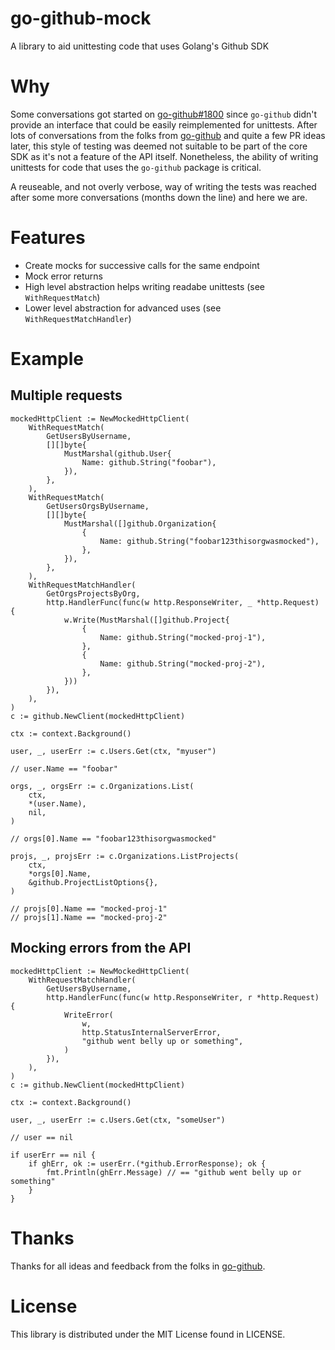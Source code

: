 # go-github-mock
A library to aid unittesting code that uses Golang's Github SDK

# Why

Some conversations got started on [go-github#1800](https://github.com/google/go-github/issues/1800) since `go-github` didn't provide an interface that could be easily reimplemented for unittests. After lots of conversations from the folks from [go-github](https://github.com/google/go-github) and quite a few PR ideas later, this style of testing was deemed not suitable to be part of the core SDK as it's not a feature of the API itself. Nonetheless, the ability of writing unittests for code that uses the `go-github` package is critical. 

A reuseable, and not overly verbose, way of writing the tests was reached after some more conversations (months down the line) and here we are.


# Features

- Create mocks for successive calls for the same endpoint
- Mock error returns
- High level abstraction helps writing readabe unittests (see `WithRequestMatch`)
- Lower level abstraction for advanced uses (see `WithRequestMatchHandler`)

# Example

## Multiple requests

```golang
mockedHttpClient := NewMockedHttpClient(
    WithRequestMatch(
        GetUsersByUsername,
        [][]byte{
            MustMarshal(github.User{
                Name: github.String("foobar"),
            }),
        },
    ),
    WithRequestMatch(
        GetUsersOrgsByUsername,
        [][]byte{
            MustMarshal([]github.Organization{
                {
                    Name: github.String("foobar123thisorgwasmocked"),
                },
            }),
        },
    ),
    WithRequestMatchHandler(
        GetOrgsProjectsByOrg,
        http.HandlerFunc(func(w http.ResponseWriter, _ *http.Request) {
            w.Write(MustMarshal([]github.Project{
                {
                    Name: github.String("mocked-proj-1"),
                },
                {
                    Name: github.String("mocked-proj-2"),
                },
            }))
        }),
    ),
)
c := github.NewClient(mockedHttpClient)

ctx := context.Background()

user, _, userErr := c.Users.Get(ctx, "myuser")

// user.Name == "foobar"

orgs, _, orgsErr := c.Organizations.List(
    ctx,
    *(user.Name),
    nil,
)

// orgs[0].Name == "foobar123thisorgwasmocked"

projs, _, projsErr := c.Organizations.ListProjects(
    ctx,
    *orgs[0].Name,
    &github.ProjectListOptions{},
)

// projs[0].Name == "mocked-proj-1"
// projs[1].Name == "mocked-proj-2"

```

## Mocking errors from the API

```golang
mockedHttpClient := NewMockedHttpClient(
    WithRequestMatchHandler(
        GetUsersByUsername,
        http.HandlerFunc(func(w http.ResponseWriter, r *http.Request) {
            WriteError(
                w,
                http.StatusInternalServerError,
                "github went belly up or something",
            )
        }),
    ),
)
c := github.NewClient(mockedHttpClient)

ctx := context.Background()

user, _, userErr := c.Users.Get(ctx, "someUser")

// user == nil

if userErr == nil {	
    if ghErr, ok := userErr.(*github.ErrorResponse); ok {
        fmt.Println(ghErr.Message) // == "github went belly up or something"
    }
}

```

# Thanks

Thanks for all ideas and feedback from the folks in [go-github](https://github.com/google/go-github/).

# License

This library is distributed under the MIT License found in LICENSE.